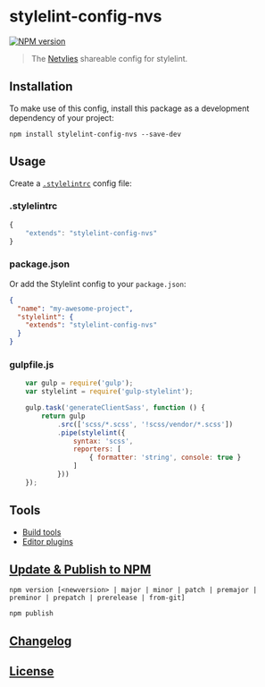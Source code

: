 # stylelint-config-nvs

[![NPM version](http://img.shields.io/npm/v/stylelint-config-nvs.svg)](https://www.npmjs.org/package/stylelint-config-nvs)

> The [Netvlies](https://www.netvlies.nl) shareable config for stylelint.

## Installation

To make use of this config, install this package as a development dependency of your project:

    npm install stylelint-config-nvs --save-dev

## Usage

Create a [`.stylelintrc`](http://eslint.org/docs/user-guide/configuring#configuration-file-formats) config file:

### .stylelintrc
```js
{
    "extends": "stylelint-config-nvs"
}
```

### package.json
Or add the Stylelint config to your `package.json`:

```json
{
  "name": "my-awesome-project",
  "stylelint": {
    "extends": "stylelint-config-nvs"
  }
}
```

### gulpfile.js
```js
    var gulp = require('gulp');
    var stylelint = require('gulp-stylelint');

    gulp.task('generateClientSass', function () {
        return gulp
            .src(['scss/*.scss', '!scss/vendor/*.scss'])
            .pipe(stylelint({
                syntax: 'scss',
                reporters: [
                    { formatter: 'string', console: true }
                ]
            }))
    });
```

## Tools

* [Build tools](http://stylelint.io/user-guide/complementary-tools/#build-tool-plugins)
* [Editor plugins](http://stylelint.io/user-guide/complementary-tools/#editor-plugins)

## [Update & Publish to NPM](https://docs.npmjs.com/cli/version)
```npm version [<newversion> | major | minor | patch | premajor | preminor | prepatch | prerelease | from-git]```

```npm publish```

## [Changelog](CHANGELOG.md)

## [License](LICENSE)

